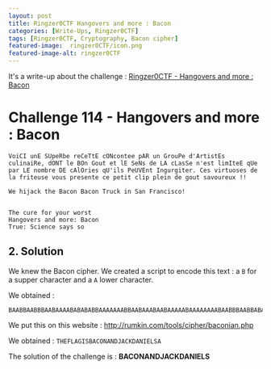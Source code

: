 ```yaml
---
layout: post
title: Ringzer0CTF Hangovers and more : Bacon
categories: [Write-Ups, Ringzer0CTF]
tags: [Ringzer0CTF, Cryptography, Bacon cipher]
featured-image:  ringzer0CTF/icon.png
featured-image-alt: ringzer0CTF
---
```


It's a write-up about the challenge : [Ringzer0CTF - Hangovers and more : Bacon](https://ringzer0ctf.com/challenges/114)

# Challenge 114 - Hangovers and more : Bacon

``` 
VoiCI unE SUpeRbe reCeTtE cONcontee pAR un GrouPe d'ArtistEs culinaiRe, dONT le BOn Gout et lE SeNs de LA cLasSe n'est limIteE qUe par LE nombre DE cAlOries qU'ils PeUVEnt Ingurgiter. Ces virtuoses de la friteuse vous presente ce petit clip plein de gout savoureux !!

We hijack the Bacon Bacon Truck in San Francisco!


The cure for your worst
Hangovers and more: Bacon
True: Science says so
```

## 2. Solution 

We knew the Bacon cipher. 
We created a script to encode this text : 
a `B` for a supper character and a `A` lower character.

We obtained : 
```
BAABBAABBBAABAAAABABABABBAAAAAAABBAABAAABAABAAAAABAAAAAAAABAABBBAABBABAAAAAABBABAAABBABAABAAAAAAAABAABABAAAABBAAAAAABBABABAAAAABAAABABBBAABAAAAAAAAA
```

We put this on this website : http://rumkin.com/tools/cipher/baconian.php

We obtained : `THEFLAGISBACONANDJACKDANIELSA`

The solution of the challenge is : **BACONANDJACKDANIELS**